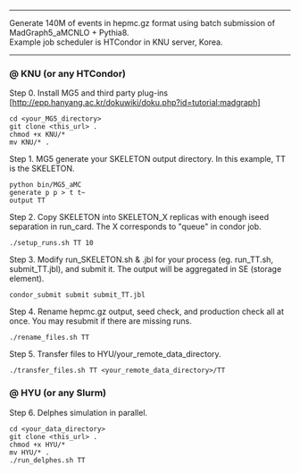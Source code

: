___
Generate 140M of events in hepmc.gz format using batch submission of MadGraph5_aMCNLO + Pythia8. \
Example job scheduler is HTCondor in KNU server, Korea.
___

### @ KNU (or any HTCondor)

Step 0. Install MG5 and third party plug-ins [http://epp.hanyang.ac.kr/dokuwiki/doku.php?id=tutorial:madgraph] 
~~~
cd <your_MG5_directory>
git clone <this_url> .
chmod +x KNU/*
mv KNU/* .
~~~

Step 1. MG5 generate your SKELETON output directory. In this example, TT is the SKELETON.
~~~  
python bin/MG5_aMC
generate p p > t t~
output TT
~~~

Step 2. Copy SKELETON into SKELETON_X replicas with enough iseed separation in run_card. The X corresponds to "queue" in condor job.
~~~
./setup_runs.sh TT 10
~~~

Step 3. Modify run_SKELETON.sh & .jbl for your process (eg. run_TT.sh, submit_TT.jbl), and submit it. The output will be aggregated in SE (storage element).
~~~
condor_submit submit submit_TT.jbl
~~~

Step 4. Rename hepmc.gz output, seed check, and production check all at once. You may resubmit if there are missing runs.
~~~
./rename_files.sh TT
~~~

Step 5. Transfer files to HYU/your_remote_data_directory.
~~~
./transfer_files.sh TT <your_remote_data_directory>/TT
~~~

### @ HYU (or any Slurm)

Step 6. Delphes simulation in parallel.
~~~
cd <your_data_directory>
git clone <this_url> .
chmod +x HYU/*
mv HYU/* .
./run_delphes.sh TT
~~~

